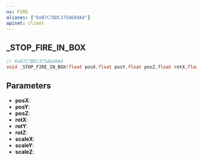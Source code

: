 ```yaml
---
ns: FIRE
aliases: ["0xB7C7BDC375AEA9A4"]
apiset: client
---
```

## _STOP_FIRE_IN_BOX

```c
// 0xB7C7BDC375AEA9A4
void _STOP_FIRE_IN_BOX(float posX,float posY,float posZ,float rotX,float rotY,float rotZ,float scaleX,float scaleY,float scaleZ);
```


## Parameters
* **posX**:
* **posY**:
* **posZ**:
* **rotX**:
* **rotY**:
* **rotZ**:
* **scaleX**:
* **scaleY**:
* **scaleZ**:



